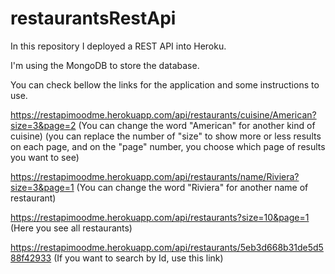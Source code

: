 # restaurantsRestApi

In this repository I deployed a REST API into Heroku.

I'm using the MongoDB to store the database.

You can check bellow the links for the application and some instructions to use.

https://restapimoodme.herokuapp.com/api/restaurants/cuisine/American?size=3&page=2
(You can change the word "American" for another kind of cuisine)
(you can replace the number of "size" to show more or less results on each page, and on the "page" number, you choose which page of results you want to see)

 

https://restapimoodme.herokuapp.com/api/restaurants/name/Riviera?size=3&page=1
(You can change the word "Riviera" for another name of restaurant)

 

https://restapimoodme.herokuapp.com/api/restaurants?size=10&page=1
(Here you see all restaurants)

 

https://restapimoodme.herokuapp.com/api/restaurants/5eb3d668b31de5d588f42933
(If you want to search by Id, use this link)
